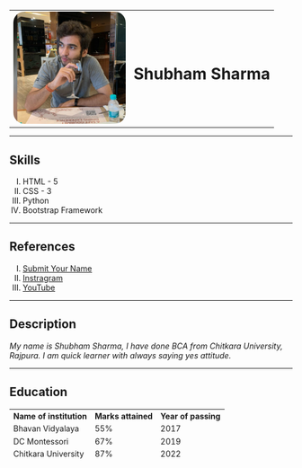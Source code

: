 <html lang="en">
<head>
    <meta charset="UTF-8">
    <meta http-equiv="X-UA-Compatible" content="IE=edge">
    <meta name="viewport" content="width=device-width, initial-scale=1.0">
    <title>Shubham's WebSite</title>
</head>
<body>
    <table cellspacing="40">
    <tr>
    <td><img src="Shubham_img.jpg" height="200" style="border-radius:10%"></td>
    <td><h1>Shubham Sharma</h1></td>
    </tr>
    </table>
    <hr>
    <h2>Skills</h2>
    <ol type="I">
        <li>HTML - 5</li>
        <li>CSS - 3</li>
        <li>Python</li>
        <li>Bootstrap Framework</li>    
    </ol>
    <hr>
    <h2>References</h2>
    <ol type="I">
        <li><a href="Form1.html">Submit Your Name</a></li>
        <li><a href="https://www.instagram.com/?hl=en">Instragram</a></li>
        <li><a href="https://www.youtube.com/">YouTube</a></li>
    </ol>
    <hr>
    <h2>Description</h2>
    <p><i>My name is Shubham Sharma, I have done BCA from Chitkara University, Rajpura. I am quick learner with always saying yes attitude.</i></p>
    <hr>
    <h2>Education</h2>
    <table>
        <thead>
            <tr>
                <th>Name of institution</th>
                <th>Marks attained</th>
                <th>Year of passing</th>
            </tr>
            <tr>
                <td>Bhavan Vidyalaya</td>
                <td>55%</td>
                <td>2017</td>
            </tr>
            <tr>
                <td>DC Montessori</td>
                <td>67%</td>
                <td>2019</td>
            </tr>
            <tr>
                <td>Chitkara University</td>
                <td>87%</td>
                <td>2022</td>
            </tr>
        </thead>
    </table>
</body>
</html>

